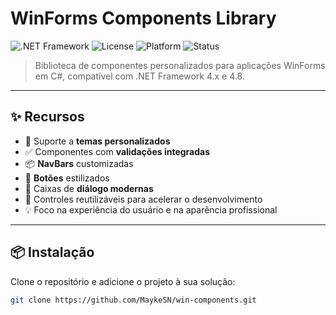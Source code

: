 # WinForms Components Library

![.NET Framework](https://img.shields.io/badge/.NET_Framework-4.x-blue)
![License](https://img.shields.io/github/license/MaykeSN/win-components)
![Platform](https://img.shields.io/badge/platform-Windows-blue)
![Status](https://img.shields.io/badge/status-Em%20desenvolvimento-yellow)

> Biblioteca de componentes personalizados para aplicações WinForms em C#, compatível com .NET Framework 4.x e 4.8.

---

## ✨ Recursos

- 🎨 Suporte a **temas personalizados**
- ✅ Componentes com **validações integradas**
- 📦 **NavBars** customizadas
- 🔘 **Botões** estilizados
- 💬 Caixas de **diálogo modernas**
- 🧩 Controles reutilizáveis para acelerar o desenvolvimento
- 💡 Foco na experiência do usuário e na aparência profissional

---

## 📦 Instalação

Clone o repositório e adicione o projeto à sua solução:

```bash
git clone https://github.com/MaykeSN/win-components.git
